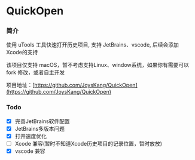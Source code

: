 # QuickOpen

### 简介
使用 uTools 工具快速打开历史项目, 支持 JetBrains、vscode, 后续会添加 Xcode的支持

该项目仅支持 macOS，暂不考虑支持Linux、window系统，如果你有需要可以 fork 修改，或者自主开发

项目地址：[https://github.com/JoysKang/QuickOpen](https://github.com/JoysKang/QuickOpen)  

### Todo  
- [x] 完善JetBrains软件配置
- [x] JetBrains多版本问题
- [x] 打开速度优化
- [ ] Xcode 兼容(暂时不知道Xcode历史项目的记录位置，暂时放放)
- [x] vscode 兼容
